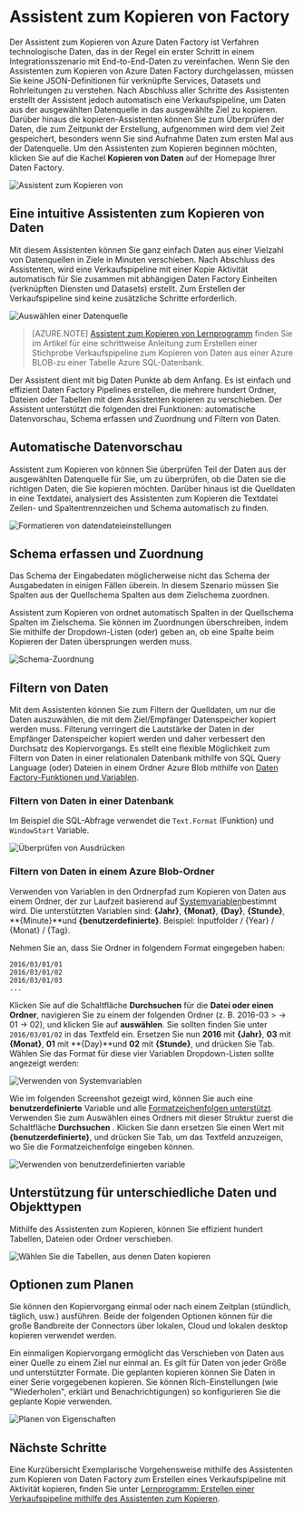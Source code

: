 <properties
    pageTitle="Assistent zum Kopieren von Factory | Microsoft Azure"
    description="Informationen Sie zum Verwenden Sie den Assistenten zum Kopieren von Factory zum Kopieren von Daten aus unterstützten Datenquellen zu senken."
    services="data-factory"
    documentationCenter=""
    authors="spelluru"
    manager="jhubbard"
    editor="monicar"/>

<tags
    ms.service="data-factory"
    ms.workload="data-services"
    ms.tgt_pltfrm="na"
    ms.devlang="na"
    ms.topic="article"
    ms.date="09/29/2016"
    ms.author="spelluru"/>

# <a name="data-factory-copy-wizard"></a>Assistent zum Kopieren von Factory
Der Assistent zum Kopieren von Azure Daten Factory ist Verfahren technologische Daten, das in der Regel ein erster Schritt in einem Integrationsszenario mit End-to-End-Daten zu vereinfachen. Wenn Sie den Assistenten zum Kopieren von Azure Daten Factory durchgelassen, müssen Sie keine JSON-Definitionen für verknüpfte Services, Datasets und Rohrleitungen zu verstehen. Nach Abschluss aller Schritte des Assistenten erstellt der Assistent jedoch automatisch eine Verkaufspipeline, um Daten aus der ausgewählten Datenquelle in das ausgewählte Ziel zu kopieren. Darüber hinaus die kopieren-Assistenten können Sie zum Überprüfen der Daten, die zum Zeitpunkt der Erstellung, aufgenommen wird dem viel Zeit gespeichert, besonders wenn Sie sind Aufnahme Daten zum ersten Mal aus der Datenquelle. Um den Assistenten zum Kopieren beginnen möchten, klicken Sie auf die Kachel **Kopieren von Daten** auf der Homepage Ihrer Daten Factory.

![Assistent zum Kopieren von](./media/data-factory-copy-wizard/copy-data-wizard.png)


## <a name="an-intuitive-wizard-for-copying-data"></a>Eine intuitive Assistenten zum Kopieren von Daten
Mit diesem Assistenten können Sie ganz einfach Daten aus einer Vielzahl von Datenquellen in Ziele in Minuten verschieben. Nach Abschluss des Assistenten, wird eine Verkaufspipeline mit einer Kopie Aktivität automatisch für Sie zusammen mit abhängigen Daten Factory Einheiten (verknüpften Diensten und Datasets) erstellt. Zum Erstellen der Verkaufspipeline sind keine zusätzliche Schritte erforderlich.   

![Auswählen einer Datenquelle](./media/data-factory-copy-wizard/select-data-source-page.png)

> [AZURE.NOTE] [Assistent zum Kopieren von Lernprogramm](data-factory-copy-data-wizard-tutorial.md) finden Sie im Artikel für eine schrittweise Anleitung zum Erstellen einer Stichprobe Verkaufspipeline zum Kopieren von Daten aus einer Azure BLOB-zu einer Tabelle Azure SQL-Datenbank. 

Der Assistent dient mit big Daten Punkte ab dem Anfang. Es ist einfach und effizient Daten Factory Pipelines erstellen, die mehrere hundert Ordner, Dateien oder Tabellen mit dem Assistenten kopieren zu verschieben. Der Assistent unterstützt die folgenden drei Funktionen: automatische Datenvorschau, Schema erfassen und Zuordnung und Filtern von Daten. 

## <a name="automatic-data-preview"></a>Automatische Datenvorschau 
Assistent zum Kopieren von können Sie überprüfen Teil der Daten aus der ausgewählten Datenquelle für Sie, um zu überprüfen, ob die Daten sie die richtigen Daten, die Sie kopieren möchten. Darüber hinaus ist die Quelldaten in eine Textdatei, analysiert des Assistenten zum Kopieren die Textdatei Zeilen- und Spaltentrennzeichen und Schema automatisch zu finden. 

![Formatieren von datendateieinstellungen](./media/data-factory-copy-wizard/file-format-settings.png)

## <a name="schema-capture-and-mapping"></a>Schema erfassen und Zuordnung 
Das Schema der Eingabedaten möglicherweise nicht das Schema der Ausgabedaten in einigen Fällen überein. In diesem Szenario müssen Sie Spalten aus der Quellschema Spalten aus dem Zielschema zuordnen. 

Assistent zum Kopieren von ordnet automatisch Spalten in der Quellschema Spalten im Zielschema. Sie können im Zuordnungen überschreiben, indem Sie mithilfe der Dropdown-Listen (oder) geben an, ob eine Spalte beim Kopieren der Daten übersprungen werden muss.   

![Schema-Zuordnung](./media/data-factory-copy-wizard/schema-mapping.png)

## <a name="filtering-data"></a>Filtern von Daten  
Mit dem Assistenten können Sie zum Filtern der Quelldaten, um nur die Daten auszuwählen, die mit dem Ziel/Empfänger Datenspeicher kopiert werden muss. Filterung verringert die Lautstärke der Daten in der Empfänger Datenspeicher kopiert werden und daher verbessert den Durchsatz des Kopiervorgangs. Es stellt eine flexible Möglichkeit zum Filtern von Daten in einer relationalen Datenbank mithilfe von SQL Query Language (oder) Dateien in einem Ordner Azure Blob mithilfe von [Daten Factory-Funktionen und Variablen](data-factory-functions-variables.md).   

### <a name="filtering-of-data-in-a-database"></a>Filtern von Daten in einer Datenbank  
Im Beispiel die SQL-Abfrage verwendet die `Text.Format` (Funktion) und `WindowStart` Variable. 

![Überprüfen von Ausdrücken](./media/data-factory-copy-wizard/validate-expressions.png)

### <a name="filtering-of-data-in-an-azure-blob-folder"></a>Filtern von Daten in einem Azure Blob-Ordner
Verwenden von Variablen in den Ordnerpfad zum Kopieren von Daten aus einem Ordner, der zur Laufzeit basierend auf [Systemvariablen](data-factory-functions-variables.md#data-factory-system-variables)bestimmt wird. Die unterstützten Variablen sind: **{Jahr}**, **{Monat}**, **{Day}**, **{Stunde}**, **{Minute}**und **{benutzerdefinierte}**. Beispiel: Inputfolder / {Year} / {Monat} / {Tag}.

Nehmen Sie an, dass Sie Ordner in folgendem Format eingegeben haben:

    2016/03/01/01
    2016/03/01/02
    2016/03/01/03
    ...

Klicken Sie auf die Schaltfläche **Durchsuchen** für die **Datei oder einen Ordner**, navigieren Sie zu einem der folgenden Ordner (z. B. 2016-03 > -> 01 -> 02), und klicken Sie auf **auswählen**. Sie sollten finden Sie unter `2016/03/01/02` in das Textfeld ein. Ersetzen Sie nun **2016** mit **{Jahr}**, **03** mit **{Monat}**, **01** mit **{Day}**und **02** mit **{Stunde}**, und drücken Sie Tab. Wählen Sie das Format für diese vier Variablen Dropdown-Listen sollte angezeigt werden:

![Verwenden von Systemvariablen](./media/data-factory-copy-wizard/blob-standard-variables-in-folder-path.png)   

Wie im folgenden Screenshot gezeigt wird, können Sie auch eine **benutzerdefinierte** Variable und alle [Formatzeichenfolgen unterstützt](https://msdn.microsoft.com/library/8kb3ddd4.aspx). Verwenden Sie zum Auswählen eines Ordners mit dieser Struktur zuerst die Schaltfläche **Durchsuchen** . Klicken Sie dann ersetzen Sie einen Wert mit **{benutzerdefinierte}**, und drücken Sie Tab, um das Textfeld anzuzeigen, wo Sie die Formatzeichenfolge eingeben können.     

![Verwenden von benutzerdefinierten variable](./media/data-factory-copy-wizard/blob-custom-variables-in-folder-path.png)


## <a name="support-for-diverse-data-and-object-types"></a>Unterstützung für unterschiedliche Daten und Objekttypen
Mithilfe des Assistenten zum Kopieren, können Sie effizient hundert Tabellen, Dateien oder Ordner verschieben.

![Wählen Sie die Tabellen, aus denen Daten kopieren](./media/data-factory-copy-wizard/select-tables-to-copy-data.png)

## <a name="scheduling-options"></a>Optionen zum Planen
Sie können den Kopiervorgang einmal oder nach einem Zeitplan (stündlich, täglich, usw.) ausführen. Beide der folgenden Optionen können für die große Bandbreite der Connectors über lokalen, Cloud und lokalen desktop kopieren verwendet werden.

Ein einmaligen Kopiervorgang ermöglicht das Verschieben von Daten aus einer Quelle zu einem Ziel nur einmal an. Es gilt für Daten von jeder Größe und unterstützter Formate. Die geplanten kopieren können Sie Daten in einer Serie vorgegebenen kopieren. Sie können Rich-Einstellungen (wie "Wiederholen", erklärt und Benachrichtigungen) so konfigurieren Sie die geplante Kopie verwenden.

![Planen von Eigenschaften](./media/data-factory-copy-wizard/scheduling-properties.png)


## <a name="next-steps"></a>Nächste Schritte
Eine Kurzübersicht Exemplarische Vorgehensweise mithilfe des Assistenten zum Kopieren von Daten Factory zum Erstellen eines Verkaufspipeline mit Aktivität kopieren, finden Sie unter [Lernprogramm: Erstellen einer Verkaufspipeline mithilfe des Assistenten zum Kopieren](data-factory-copy-data-wizard-tutorial.md).

